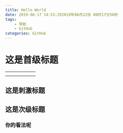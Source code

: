 ```yaml
---
title: Hello World
date: 2019-06-17 14:53:292019年06月22日 00时17分56秒
tags:
	- 导航
	- GitHub
categories: GitHub
---
```


# 这是首级标题

|     |     |     |     |     |     |
| --- | --- | --- | --- | --- | --- |
|     |     |     |     |     |     |
|     |     |     |     |     |     |

## 这是刺激标题
## 这是次级标题
### 你的看法呢

